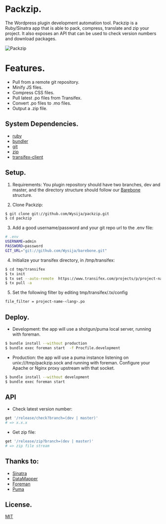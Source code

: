 # Packzip.
The Wordpress plugin development automation tool.
Packzip is a Ruby/Sinatra app that is able to pack, compress, translate and zip your project.
It also exposes an API that can be used to check version numbers and download packages.

![Packzip](http://www.wysija.com/wp-content/uploads/2013/05/packzip.gif)

# Features.
- Pull from a remote git repository.
- Minify JS files.
- Compress CSS files.
- Pull latest .po files from Transifex.
- Convert .po files to .mo files.
- Output a .zip file.

## System Dependencies.
- [ruby](http://www.ruby-lang.org/en/)
- [bundler](http://gembundler.com/)
- [git](http://git-scm.com/)
- [zip](http://manpages.ubuntu.com/manpages/precise/man1/zip.1.html)
- [transifex-client](http://help.transifex.com/features/client/)

## Setup.
1. Requirements:
You plugin repository should have two branches, dev and master, and the directory structure should follow our [Barebone](https://github.com/Wysija/barebone) structure.

2. Clone Packzip:
```sh
$ git clone git://github.com/Wysija/packzip.git
$ cd packzip
```

3. Add a good username/password and your git repo url to the .env file:
```sh
# .env
USERNAME=admin
PASSWORD=password
GIT_URL="git://github.com/Wysija/barebone.git"
```

4. Initialize your transifex directory, in /tmp/transifex:
```sh
$ cd tmp/transifex
$ tx init
$ tx set --auto-remote  https://www.transifex.com/projects/p/project-name/
$ tx pull -a
```

5. Set the following filter by editing tmp/transifex/.tx/config
```sh
file_filter = project-name-<lang>.po
```

## Deploy.

- Development: the app will use a shotgun/puma local server, running with foreman.
```sh
$ bundle install --without production
$ bundle exec foreman start  -f Procfile.development
```

- Production: the app will use a puma instance listening on unix:///tmp/packzip.sock and running with foreman.
Configure your Apache or Nginx proxy upstream with that socket.
```sh
$ bundle install --without development
$ bundle exec foreman start
```

## API

- Check latest version number:

```ruby
get '/release/check?branch=(dev | master)'
# => x.x.x
```

- Get zip file:

```ruby
get '/release/zip?branch=(dev | master)'
# => zip file stream
```

## Thanks to:
- [Sinatra](http://www.sinatrarb.com/)
- [DataMapper](http://datamapper.org/)
- [Foreman](http://ddollar.github.io/foreman/)
- [Puma](http://puma.io/)

## License.

[MIT](http://opensource.org/licenses/MIT)